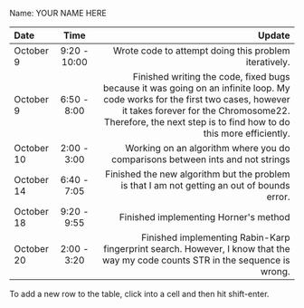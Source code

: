 Name: YOUR NAME HERE

| Date       |     Time     |                                                                                                                                                                                                                                     Update |
|:-----------|:------------:|-------------------------------------------------------------------------------------------------------------------------------------------------------------------------------------------------------------------------------------------:|
| October 9  | 9:20 - 10:00 |                                                                                                                                                                                      Wrote code to attempt doing this problem iteratively. |
| October 9  | 6:50 - 8:00  | Finished writing the code, fixed bugs because it was going on an infinite loop. My code works for the first two cases, however it takes forever for the Chromosome22. Therefore, the next step is to find how to do this more efficiently. |
| October 10 | 2:00 - 3:00  |                                                                                                                                                              Working on an algorithm where you do comparisons between ints and not strings |
| October 14 | 6:40 - 7:05  |                                                                                                                                                Finished the new algorithm but the problem is that I am not getting an out of bounds error. |
| October 18 | 9:20 - 9:55  |                                                                                                                                                                                                      Finished implementing Horner's method |
| October 20 | 2:00 - 3:20  |                                                                                                             Finished implementing Rabin-Karp fingerprint search. However, I know that the way my code counts STR in the sequence is wrong. |


To add a new row to the table, click into a cell and then hit shift-enter.
